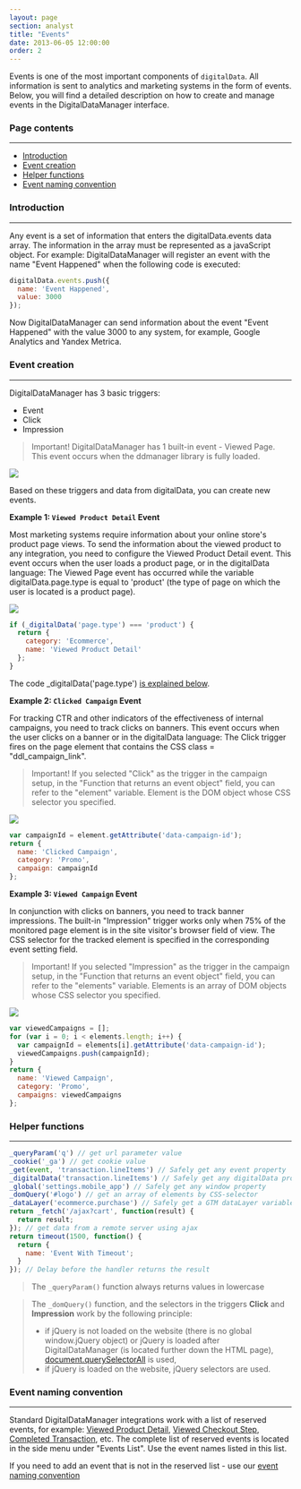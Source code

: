 ```yaml
---
layout: page
section: analyst
title: "Events"
date: 2013-06-05 12:00:00
order: 2
---
```


Events is one of the most important components of `digitalData`. All information is sent to analytics and marketing systems in the form of events. Below, you will find a detailed description on how to create and manage events in the DigitalDataManager interface.

### Page contents
------
<ul class="page-navigation">
  <li><a href="#0">Introduction</a></li>
  <li><a href="#1">Event creation</a></li>
  <li><a href="#3">Helper functions</a></li>
  <li><a href="#4">Event naming convention</a></li>
</ul>

### <a name="0"></a>Introduction
------
Any event is a set of information that enters the digitalData.events data array. The information in the array must be represented as a javaScript object.
For example: DigitalDataManager will register an event with the name "Event Happened" when the following code is executed:
```javascript
digitalData.events.push({
  name: 'Event Happened',
  value: 3000
});      
```
Now DigitalDataManager can send information about the event "Event Happened" with the value 3000 to any system, for example, Google Analytics and Yandex Metrica.

### <a name="1"></a>Event creation
------
DigitalDataManager has 3 basic triggers:
* Event
* Click
* Impression

>Important! DigitalDataManager has 1 built-in event - Viewed Page. This event occurs when the ddmanager library is fully loaded.

![](/img/events.1.png)

Based on these triggers and data from digitalData, you can create new events.


**Example 1: `Viewed Product Detail` Event**

Most marketing systems require information about your online store's product page views. To send the information about the viewed product to any integration, you need to configure the Viewed Product Detail event. This event occurs when the user loads a product page, or in the digitalData language: The Viewed Page event has occurred while the variable digitalData.page.type is equal to 'product' (the type of page on which the user is located is a product page).

![](/img/events.2.png)

```javascript
if (_digitalData('page.type') === 'product') {
  return {
    category: 'Ecommerce',
    name: 'Viewed Product Detail'
  };
}  
```
The code _digitalData('page.type') [is explained below](#3).


**Example 2: `Clicked Campaign` Event**

For tracking CTR and other indicators of the effectiveness of internal campaigns, you need to track clicks on banners. This event occurs when the user clicks on a banner or in the digitalData language: The Click trigger fires on the page element that contains the CSS class = "ddl_campaign_link".
> Important! If you selected "Click" as the trigger in the campaign setup, in the "Function that returns an event object" field, you can refer to the "element" variable. Element is the DOM object whose CSS selector you specified.

![](/img/events.3.png)

```javascript
var campaignId = element.getAttribute('data-campaign-id');
return {
  name: 'Clicked Campaign',
  category: 'Promo',
  campaign: campaignId
};  
```

**Example 3: `Viewed Campaign` Event**

In conjunction with clicks on banners, you need to track banner impressions. The built-in "Impression" trigger works only when 75% of the monitored page element is in the site visitor's browser field of view. The CSS selector for the tracked element is specified in the corresponding event setting field.
> Important! If you selected "Impression" as the trigger in the campaign setup, in the "Function that returns an event object" field, you can refer to the "elements" variable. Elements is an array of DOM objects whose CSS selector you specified.

![](/img/events.4.png)

```javascript
var viewedCampaigns = [];
for (var i = 0; i < elements.length; i++) {
  var campaignId = elements[i].getAttribute('data-campaign-id');
  viewedCampaigns.push(campaignId);
}
return {
  name: 'Viewed Campaign',
  category: 'Promo',
  campaigns: viewedCampaigns
};
```

### <a name="3"></a>Helper functions
------
```javascript
_queryParam('q') // get url parameter value
_cookie('_ga') // get cookie value
_get(event, 'transaction.lineItems') // Safely get any event property 
_digitalData('transaction.lineItems') // Safely get any digitalData property
_global('settings.mobile_app') // Safely get any window property
_domQuery('#logo') // get an array of elements by CSS-selector
_dataLayer('ecommerce.purchase') // Safely get a GTM dataLayer variable
return _fetch('/ajax?cart', function(result) {
  return result;
}); // get data from a remote server using ajax
return timeout(1500, function() {
  return {
    name: 'Event With Timeout';
  }
}); // Delay before the handler returns the result
```

> The `_queryParam()` function always returns values in lowercase

> The `_domQuery()` function, and the selectors in the triggers **Click** and **Impression** work by the following principle:
>  - if jQuery is not loaded on the website (there is no global window.jQuery object) or jQuery is loaded after DigitalDataManager (is located further down the HTML page), [document.querySelectorAll](https://developer.mozilla.org/en-US/docs/Web/API/Document/querySelectorAll) is used,
>  - if jQuery is loaded on the website, jQuery selectors are used.

### <a name="4"></a>Event naming convention
------
Standard DigitalDataManager integrations work with a list of reserved events, for example: [Viewed Product Detail](/events/viewed-product-detail), [Viewed Checkout Step](/events/viewed-checkout-step), [Completed Transaction](/events/completed-transaction), etc.
The complete list of reserved events is located in the side menu under "Events List". Use the event names listed in this list.

If you need to add an event that is not in the reserved list - use our [event naming convention](/for-developer/naming)